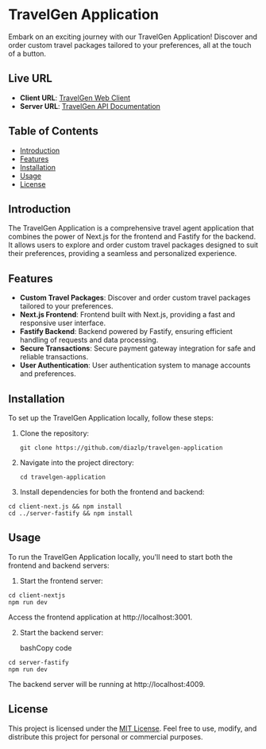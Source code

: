 
# TravelGen Application

Embark on an exciting journey with our TravelGen Application! Discover and order custom travel packages tailored to your preferences, all at the touch of a button.

## Live URL

-   **Client URL**: [TravelGen Web Client](https://travelgen-client.vercel.app)
-  **Server URL**: [TravelGen API Documentation](https://travelgen-server-fastify.vercel.app/api/static/index.html)

## Table of Contents

-   [Introduction](#introduction)
-   [Features](#features)
-   [Installation](#installation)
-   [Usage](#usage)
-   [License](#license)

## Introduction

The TravelGen Application is a comprehensive travel agent application that combines the power of Next.js for the frontend and Fastify for the backend. It allows users to explore and order custom travel packages designed to suit their preferences, providing a seamless and personalized experience.

## Features

-   **Custom Travel Packages**: Discover and order custom travel packages tailored to your preferences.
-   **Next.js Frontend**: Frontend built with Next.js, providing a fast and responsive user interface.
-   **Fastify Backend**: Backend powered by Fastify, ensuring efficient handling of requests and data processing.
-   **Secure Transactions**: Secure payment gateway integration for safe and reliable transactions.
-   **User Authentication**: User authentication system to manage accounts and preferences.

## Installation

To set up the TravelGen Application locally, follow these steps:

1.  Clone the repository:

    `git clone https://github.com/diazlp/travelgen-application` 

    
2.  Navigate into the project directory:
    
    `cd travelgen-application` 
    
3.  Install dependencies for both the frontend and backend:
    
  ````
  cd client-next.js && npm install
  cd ../server-fastify && npm install
  ````
    
## Usage

To run the TravelGen Application locally, you'll need to start both the frontend and backend servers:

1.  Start the frontend server:
  
````
cd client-nextjs
npm run dev
````

 Access the frontend application at http://localhost:3001.
 
2.  Start the backend server:
    
    bashCopy code
    
````
cd server-fastify
npm run dev
````

The backend server will be running at http://localhost:4009.

## License

This project is licensed under the [MIT License](https://github.com/diazlp/travelgen-application?tab=MIT-1-ov-file). Feel free to use, modify, and distribute this project for personal or commercial purposes.
